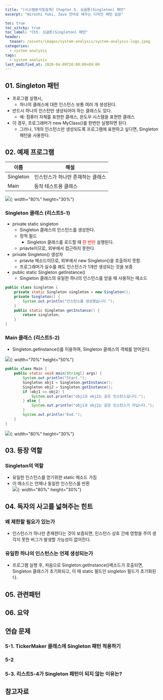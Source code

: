 ```yaml
---
title: "[시스템분석및설계] Chapter 5. 싱글톤(Singleton) 패턴" 
excerpt: "Hiroshi Yuki, Java 언어로 배우는 디자인 패턴 입문"  

toc: true
toc_sitcky: true
toc_label: "Ch5. 싱글톤(Singleton) 패턴"
header:
  teaser: /assets/images/system-analysis/system-analysis-logo.jpeg
categories: 
  - system analysis
tags:
  - system analysis
last_modified_at: 2020-04-09T20:00:00+09:00  
---  
```


## 01. Singleton 패턴
- 프로그램 실행시,
	- 하나의 클래스에 대한 인스턴스 보통 여러 개 생성된다.
- 반드시 하나의 인스턴만 생성되어야 하는 클래스도 있다.
	- 예: 컴퓨터 자체를 표현한 클래스, 윈도우 시스템을 표현한 클래스
- 이 경우, 프로그래머가 new MyClass()를 한번만 실행하면 된다.
	- 그러나, 1개의 인스턴스만 생성되도록 프로그램에 표현하고 싶다면, Singleton 패턴을 사용한다.

## 02. 예제 프로그램

|이름|해설|
|-------|---------------------------|
|Singleton|인스턴스가 하나만 존재하는 클래스|
|Main|동작 테스트용 클래스|

![](https://eliotjang.github.io/assets/images/system-analysis/ch05-1.png){: width="80%" height="30%"}

### Singleton 클래스 (리스트5-1)
- private static singleton
	- Singleton 클래스의 인스턴스를 생성한다.
	- 정적 필드
		- Singleton 클래스를 로드할 때 <span style="color:red">한 번만</span> 실행된다.
	- priavte이므로, 외부에서 접근하지 못한다.
- private Singleton() 생성자
	- priavte 메소드이므로, 외부에서 new Singleton()을 호출하지 못함.
	- <span sytle="color:red">프로그래머가 실수를 해도 인스턴스가 1개만 생성되는 것을 보증</span>
- public static Singleton getInstance()
	- Singleton 클래스의 유일한 하나의 인스턴스를 얻을 때 사용하는 메소드
	
```java
public class Singleton {
	private static Singleton singleton = new Singleton();
	private Singleton() {
		System.out.println("인스턴스를 생성했습니다.");
	}
	public static Singleton getInstance() {
		return singleton;
	}
}
```  

### Main 클래스 (리스트5-2)
- Singleton.getInstance()를 이용하여, Singleton 클래스의 객체를 얻어온다.  

![](https://eliotjang.github.io/assets/images/system-analysis/ch05-2.png){: width="70%" height="50%"}

```java
public class Main {
	public static void main(String[] args) {
		System.out.println("Start.");
		Singleton obj1 = Singleton.getInstance();
		Singleton obj2 = Singleton.getInstance();
		if (obj1 == obj2) {
			System.out.println("obj1과 obj2는 같은 인스턴스입니다.");
		} else {
			System.out.println("obj1과 obj2는 같은 인스턴스가 아닙니다.");
		}
		System.out.println("End.");
	}
}
```  

![](https://eliotjang.github.io/assets/images/system-analysis/ch05-3.png){: width="80%" height="30%"}


## 03. 등장 역할

### Singleton의 역할
- 유일한 인스턴스를 얻기위한 static 메소드 가짐
- 이 메소드는 언제나 동일한 인스턴스를 반환  
![](https://eliotjang.github.io/assets/images/system-analysis/ch05-4.png){: width="80%" height="30%"}

## 04. 독자의 사고를 넓혀주는 힌트

### 왜 제한할 필요가 있는가
- 인스턴스가 하나만 존재한다는 것이 보증되면, 인스턴스 상호 간에 영항을 주어 생각지 못한 버그가 발생할 가능성이 없어진다.

### 유일한 하나의 인스턴스는 언제 생성되는가
- 프로그램 실행 후, 처음으로 Singleton.getInstance()메소드가 호출되면, Singleton 클래스가 초기화되고, 이 때 static 필드인 singleton 필드가 초기화된다.

## 05. 관련패턴


## 06. 요약


## 연습 문제

### 5-1. TickerMaker 클래스에 Singleton 패턴 적용하기

### 5-2

### 5-3. 리스트5-4가 Singleton 패턴이 되지 않는 이유는?

## 참고자료




